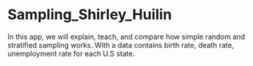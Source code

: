 # Sampling_Shirley_Huilin

In this app, we will explain, teach, and compare how simple random and stratified sampling works. With a data contains birth rate, death rate, unemployment rate for each U.S state.
